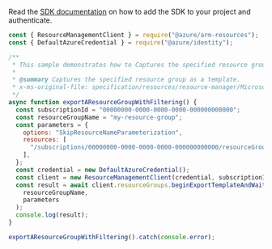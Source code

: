 Read the [SDK documentation](https://github.com/Azure/azure-sdk-for-js/blob/%40azure%2Farm-resources_5.0.1/sdk/resources/arm-resources/README.md) on how to add the SDK to your project and authenticate.

```javascript
const { ResourceManagementClient } = require("@azure/arm-resources");
const { DefaultAzureCredential } = require("@azure/identity");

/**
 * This sample demonstrates how to Captures the specified resource group as a template.
 *
 * @summary Captures the specified resource group as a template.
 * x-ms-original-file: specification/resources/resource-manager/Microsoft.Resources/stable/2021-04-01/examples/ExportResourceGroupWithFiltering.json
 */
async function exportAResourceGroupWithFiltering() {
  const subscriptionId = "00000000-0000-0000-0000-000000000000";
  const resourceGroupName = "my-resource-group";
  const parameters = {
    options: "SkipResourceNameParameterization",
    resources: [
      "/subscriptions/00000000-0000-0000-0000-000000000000/resourceGroups/my-resource-group/providers/My.RP/myResourceType/myFirstResource",
    ],
  };
  const credential = new DefaultAzureCredential();
  const client = new ResourceManagementClient(credential, subscriptionId);
  const result = await client.resourceGroups.beginExportTemplateAndWait(
    resourceGroupName,
    parameters
  );
  console.log(result);
}

exportAResourceGroupWithFiltering().catch(console.error);
```
